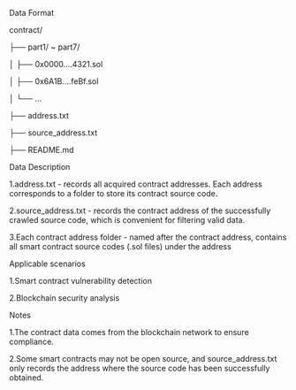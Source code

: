 Data Format

contract/

├── part1/ ~ part7/  

│   ├── 0x0000....4321.sol    

│   ├── 0x6A1B....feBf.sol

│   └── ...

├── address.txt      

├── source_address.txt    

├── README.md                    


Data Description

1.address.txt - records all acquired contract addresses. Each address corresponds to a folder to store its contract source code.

2.source_address.txt - records the contract address of the successfully crawled source code, which is convenient for filtering valid data.

3.Each contract address folder - named after the contract address, contains all smart contract source codes (.sol files) under the address

Applicable scenarios

1.Smart contract vulnerability detection

2.Blockchain security analysis

Notes

1.The contract data comes from the blockchain network to ensure compliance.

2.Some smart contracts may not be open source, and source_address.txt only records the address where the source code has been successfully obtained.

